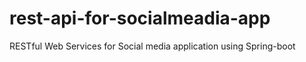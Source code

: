 # rest-api-for-socialmeadia-app
RESTful Web Services for Social media  application using Spring-boot

